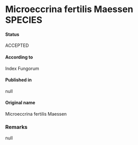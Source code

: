 Microeccrina fertilis Maessen SPECIES
=======

#### Status
ACCEPTED

#### According to
Index Fungorum

#### Published in
null

#### Original name
Microeccrina fertilis Maessen

### Remarks
null